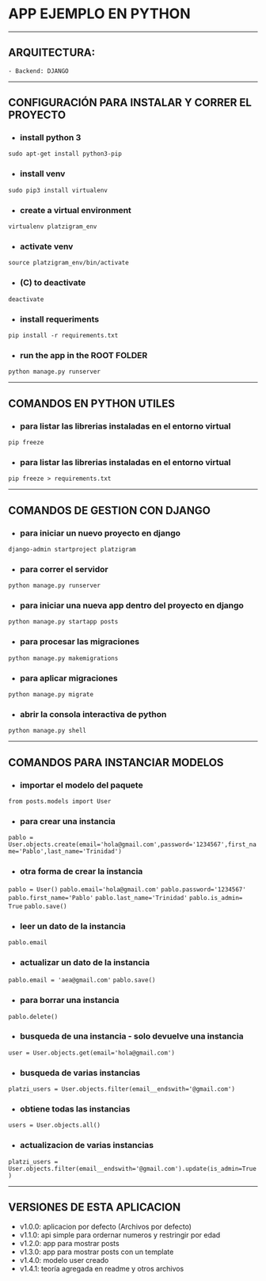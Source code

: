 # APP EJEMPLO EN PYTHON

<hr />

## ARQUITECTURA:
    - Backend: DJANGO

<hr />

## CONFIGURACIÓN PARA INSTALAR Y CORRER EL PROYECTO
- ###  install python 3
`sudo apt-get install python3-pip`
- ###  install venv
`sudo pip3 install virtualenv` 
- ### create a virtual environment
`virtualenv platzigram_env`
- ### activate venv
`source platzigram_env/bin/activate`
- ### (C) to deactivate
`deactivate`
- ### install requeriments 
`pip install -r requirements.txt`
- ### run the app in the ROOT FOLDER
`python manage.py runserver`

<hr />

## COMANDOS EN PYTHON UTILES
- ### para listar las librerias instaladas en el entorno virtual
`pip freeze`
- ### para listar las librerias instaladas en el entorno virtual
`pip freeze > requirements.txt`

<hr />

## COMANDOS DE GESTION CON DJANGO
- ### para iniciar un nuevo proyecto en django
`django-admin startproject platzigram`
- ### para correr el servidor
`python manage.py runserver`
- ### para iniciar una nueva app dentro del proyecto en django
`python manage.py startapp posts`
- ### para procesar las migraciones
`python manage.py makemigrations`
- ### para aplicar migraciones
`python manage.py migrate`
- ### abrir la consola interactiva de python
`python manage.py shell`

<hr />

## COMANDOS PARA INSTANCIAR MODELOS

- ### importar el modelo del paquete
`from posts.models import User`
- ### para crear una instancia
`pablo = User.objects.create(email='hola@gmail.com',password='1234567',first_name='Pablo',last_name='Trinidad')`
- ### otra forma de crear la instancia
`pablo = User()`
`pablo.email='hola@gmail.com'`
`pablo.password='1234567'`
`pablo.first_name='Pablo'`
`pablo.last_name='Trinidad'`
`pablo.is_admin= True`
`pablo.save()`
- ### leer un dato de la instancia
`pablo.email`
- ### actualizar un dato de la instancia
`pablo.email = 'aea@gmail.com'`
`pablo.save()`
- ### para borrar una instancia
`pablo.delete()`
- ### busqueda de una instancia - solo devuelve una instancia
`user = User.objects.get(email='hola@gmail.com')`
- ### busqueda de varias instancias
`platzi_users = User.objects.filter(email__endswith='@gmail.com')`
- ### obtiene todas las instancias
`users = User.objects.all()`
- ### actualizacion de varias instancias
`platzi_users = User.objects.filter(email__endswith='@gmail.com').update(is_admin=True)`

<hr />

## VERSIONES DE ESTA APLICACION
- v1.0.0: aplicacion por defecto (Archivos por defecto)
- v1.1.0: api simple para ordernar numeros y restringir por edad
- v1.2.0: app para mostrar posts
- v1.3.0: app para mostrar posts con un template
- v1.4.0: modelo user creado
- v1.4.1: teoría agregada en readme y otros archivos


